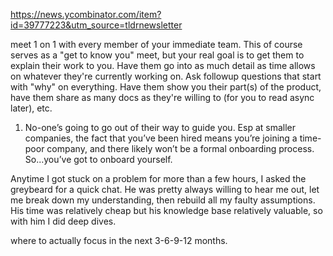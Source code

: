 https://news.ycombinator.com/item?id=39777223&utm_source=tldrnewsletter

meet 1 on 1 with every member of your immediate team. This of course serves as a "get to know you" meet, but your real goal is to get them to explain their work to you. Have them go into as much detail as time allows on whatever they're currently working on. Ask followup questions that start with "why" on everything. Have them show you their part(s) of the product, have them share as many docs as they're willing to (for you to read async later), etc.

1. No-one’s going to go out of their way to guide you. Esp at smaller companies, the fact that you’ve been hired means you’re joining a time-poor company, and there likely won’t be a formal onboarding process. So...you’ve got to onboard yourself.

Anytime I got stuck on a problem for more than a few hours, I asked the greybeard for a quick chat. He was pretty always willing to hear me out, let me break down my understanding, then rebuild all my faulty assumptions. His time was relatively cheap but his knowledge base relatively valuable, so with him I did deep dives.

where to actually focus in the next 3-6-9-12 months.

